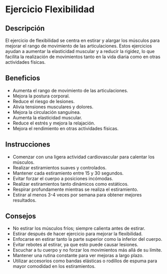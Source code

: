 # Ejercicio Flexibilidad

## Descripción
El ejercicio de flexibilidad se centra en estirar y alargar los músculos para mejorar el rango de movimiento de las articulaciones. Estos ejercicios ayudan a aumentar la elasticidad muscular y a reducir la rigidez, lo que facilita la realización de movimientos tanto en la vida diaria como en otras actividades físicas.

## Beneficios
- Aumenta el rango de movimiento de las articulaciones.
- Mejora la postura corporal.
- Reduce el riesgo de lesiones.
- Alivia tensiones musculares y dolores.
- Mejora la circulación sanguínea.
- Aumenta la elasticidad muscular.
- Reduce el estrés y mejora la relajación.
- Mejora el rendimiento en otras actividades físicas.

## Instrucciones
- Comenzar con una ligera actividad cardiovascular para calentar los músculos.
- Realizar estiramientos suaves y controlados.
- Mantener cada estiramiento entre 15 y 30 segundos.
- Evitar forzar el cuerpo a posiciones incómodas.
- Realizar estiramientos tanto dinámicos como estáticos.
- Respirar profundamente mientras se realiza el estiramiento.
- Estirar al menos 3-4 veces por semana para obtener mejores resultados.

## Consejos
- No estirar los músculos fríos; siempre calienta antes de estirar.
- Estirar después de hacer ejercicio para mejorar la flexibilidad.
- Enfocarse en estirar tanto la parte superior como la inferior del cuerpo.
- Evitar rebotes al estirar, ya que esto puede causar lesiones.
- Escuchar a tu cuerpo y no forzar los movimientos más allá de su límite.
- Mantener una rutina constante para ver mejoras a largo plazo.
- Utilizar accesorios como bandas elásticas o rodillos de espuma para mayor comodidad en los estiramientos.
